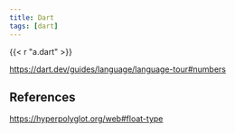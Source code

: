 ```yaml
---
title: Dart
tags: [dart]
---
```


{{< r "a.dart" >}}

<https://dart.dev/guides/language/language-tour#numbers>

## References

<https://hyperpolyglot.org/web#float-type>
